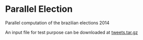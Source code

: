 Parallel Election
=================

Parallel computation of the brazilian elections 2014


An input file for test purpose can be downloaded at [tweets.tar.gz](https://drive.google.com/file/d/0BxeZTQDkRpG7bVV5ekdHeDlkTHM/edit?usp=sharing)
